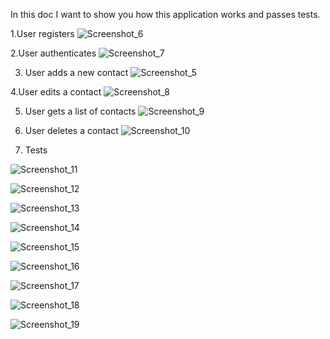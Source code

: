 
In this doc I want to show you how this application works and passes tests.

1.User registers
![Screenshot_6](https://github.com/SashaBasarab/PhoneContacts2/assets/90035936/2841f973-c3f3-4405-bcf5-2cd2986e0646)

2.User authenticates
![Screenshot_7](https://github.com/SashaBasarab/PhoneContacts2/assets/90035936/7b3cf62a-85af-4738-8dc8-037cb74b4734)

3. User adds a new contact
![Screenshot_5](https://github.com/SashaBasarab/PhoneContacts2/assets/90035936/332b93b5-6f25-45b3-bdc2-87fb94225670)

4.User edits a contact
![Screenshot_8](https://github.com/SashaBasarab/PhoneContacts2/assets/90035936/71895226-ce66-4daa-916f-96473206f97c)

5. User gets a list of contacts
![Screenshot_9](https://github.com/SashaBasarab/PhoneContacts2/assets/90035936/395b3b69-4724-40a0-bf37-3e01d84f5b27)

6. User deletes a contact
![Screenshot_10](https://github.com/SashaBasarab/PhoneContacts2/assets/90035936/9a0584e1-9f57-4a61-9c47-058f4957562b)

7. Tests

![Screenshot_11](https://github.com/SashaBasarab/PhoneContacts2/assets/90035936/06fe4bdf-970c-43e0-89cf-46c7400eccae)

![Screenshot_12](https://github.com/SashaBasarab/PhoneContacts2/assets/90035936/42b0b34f-5670-4eff-8f1a-824cf57d22d0)

![Screenshot_13](https://github.com/SashaBasarab/PhoneContacts2/assets/90035936/ebd9830a-c7f0-433a-b493-2d0a067f9c5f)

![Screenshot_14](https://github.com/SashaBasarab/PhoneContacts2/assets/90035936/2b92dc3c-c800-43f4-97b8-a2ca00b44889)

![Screenshot_15](https://github.com/SashaBasarab/PhoneContacts2/assets/90035936/b1460dcb-2716-4c48-8937-ebfb4b9bf9ba)

![Screenshot_16](https://github.com/SashaBasarab/PhoneContacts2/assets/90035936/a5edf6a3-1682-47d7-b162-30380d9a0a45)

![Screenshot_17](https://github.com/SashaBasarab/PhoneContacts2/assets/90035936/c33693de-c98d-4382-b830-b9a4ed7dd1c1)

![Screenshot_18](https://github.com/SashaBasarab/PhoneContacts2/assets/90035936/f44bb344-7b6d-426b-8bef-0b57d97b4087)

![Screenshot_19](https://github.com/SashaBasarab/PhoneContacts2/assets/90035936/0fc58415-3ea1-4c4f-a9da-e0d3039daf86)
